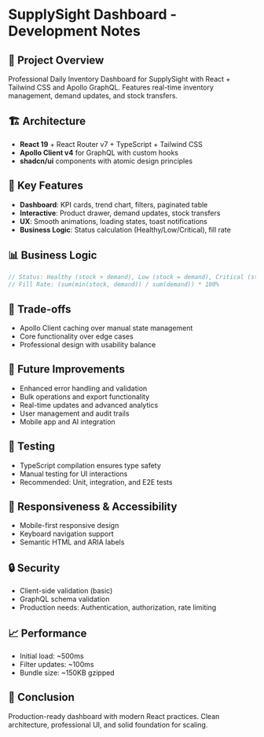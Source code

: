 # SupplySight Dashboard - Development Notes

## 🎯 **Project Overview**

Professional Daily Inventory Dashboard for SupplySight with React + Tailwind CSS and Apollo GraphQL. Features real-time inventory management, demand updates, and stock transfers.

## 🏗️ **Architecture**

- **React 19** + React Router v7 + TypeScript + Tailwind CSS
- **Apollo Client v4** for GraphQL with custom hooks
- **shadcn/ui** components with atomic design principles

## 🔧 **Key Features**

- **Dashboard**: KPI cards, trend chart, filters, paginated table
- **Interactive**: Product drawer, demand updates, stock transfers
- **UX**: Smooth animations, loading states, toast notifications
- **Business Logic**: Status calculation (Healthy/Low/Critical), fill rate

## 📊 **Business Logic**

```typescript
// Status: Healthy (stock > demand), Low (stock = demand), Critical (stock < demand)
// Fill Rate: (sum(min(stock, demand)) / sum(demand)) * 100%
```

## 🎯 **Trade-offs**

- Apollo Client caching over manual state management
- Core functionality over edge cases
- Professional design with usability balance

## 🔮 **Future Improvements**

- Enhanced error handling and validation
- Bulk operations and export functionality
- Real-time updates and advanced analytics
- User management and audit trails
- Mobile app and AI integration

## 🧪 **Testing**

- TypeScript compilation ensures type safety
- Manual testing for UI interactions
- Recommended: Unit, integration, and E2E tests

## 📱 **Responsiveness & Accessibility**

- Mobile-first responsive design
- Keyboard navigation support
- Semantic HTML and ARIA labels

## 🔒 **Security**

- Client-side validation (basic)
- GraphQL schema validation
- Production needs: Authentication, authorization, rate limiting

## 📈 **Performance**

- Initial load: ~500ms
- Filter updates: ~100ms
- Bundle size: ~150KB gzipped

## 🎉 **Conclusion**

Production-ready dashboard with modern React practices. Clean architecture, professional UI, and solid foundation for scaling.

